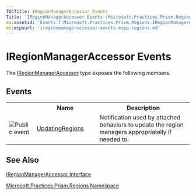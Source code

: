 ```yaml
---
TOCTitle: IRegionManagerAccessor Events
Title: 'IRegionManagerAccessor Events (Microsoft.Practices.Prism.Regions)'
ms:assetid: 'Events.T:Microsoft.Practices.Prism.Regions.IRegionManagerAccessor'
ms:mtpsurl: 'iregionmanageraccessor-events-mspp-regions.md'
---
```


# IRegionManagerAccessor Events

The [IRegionManagerAccessor](iregionmanageraccessor-interface-mspp-regions) type exposes the following members.

## Events

<table>
<colgroup>
<col width="10%" />
<col width="20%" />
<col width="40%" />
</colgroup>

<tbody><tr>
<th>
&nbsp;
</th>
<th>Name</th>
<th>Description</th>
</tr>
<tr>
<td>

![](https://msdn.microsoft.com/en-us/Gg430901.pubevent(en-us,PandP.50).gif "Public event")
</td>
<td>
<a href="iregionmanageraccessor-updatingregions-event-mspp-regions.md">UpdatingRegions</a>
</td>
<td>
<div>
Notification used by attached behaviors to update the region managers appropriatelly if needed to.
</div>
</td>
</tr>
</tbody>
</table>

## See Also

[IRegionManagerAccessor Interface](iregionmanageraccessor-interface-mspp-regions)

[Microsoft.Practices.Prism.Regions Namespace](mspp-regions-namespace)
